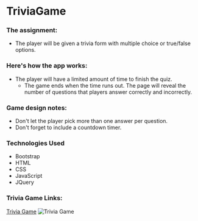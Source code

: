 # TriviaGame

### The assignment:
- The player will be given a trivia form with multiple choice or true/false options.

### Here's how the app works:
- The player will have a limited amount of time to finish the quiz. 
  - The game ends when the time runs out. The page will reveal the number of questions that players answer correctly and incorrectly.

### Game design notes:
- Don't let the player pick more than one answer per question.
- Don't forget to include a countdown timer.

### Technologies Used
- Bootstrap
- HTML
- CSS
- JavaScript
- JQuery

### Trivia Game Links:
[Trivia Game](.io)
![Trivia Game](.jpg)